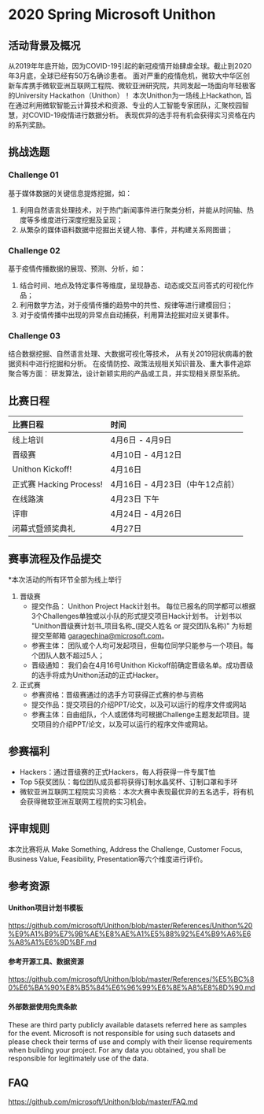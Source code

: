 # 2020 Spring Microsoft Unithon

## 活动背景及概况
从2019年年底开始，因为COVID-19引起的新冠疫情开始肆虐全球。截止到2020年3月底，全球已经有50万名确诊患者。
面对严重的疫情危机，微软大中华区创新车库携手微软亚洲互联网工程院、微软亚洲研究院，共同发起一场面向年轻极客的University Hackathon（Unithon）！
本次Unithon为一场线上Hackathon,  旨在通过利用微软智能云计算技术和资源、专业的人工智能专家团队，汇聚校园智慧，对COVID-19疫情进行数据分析。
表现优异的选手将有机会获得实习资格在内的系列奖励。

## 挑战选题
### Challenge 01
基于媒体数据的关键信息提炼挖掘，如：
1. 利用自然语言处理技术，对于热门新闻事件进行聚类分析，并能从时间轴、热度等多维度进行深度挖掘及呈现；
2. 从繁杂的媒体语料数据中挖掘出关键人物、事件，并构建关系网图谱；

### Challenge 02
基于疫情传播数据的展现、预测、分析，如： 
1. 结合时间、地点及特定事件等维度，呈现静态、动态或交互问答式的可视化作品；
2. 利用数学方法，对于疫情传播的趋势中的共性、规律等进行建模回归；
3. 对于疫情传播中出现的异常点自动捕获，利用算法挖掘对应关键事件。

### Challenge 03 
结合数据挖掘、自然语言处理、大数据可视化等技术，
从有关2019冠状病毒的数据资料中进行挖掘和分析。
在疫情防控、政策法规相关知识普及、重大事件追踪聚合等方面：
研发算法，设计新颖实用的产品或工具，并实现相关原型系统。

## 比赛日程

| 比赛日程 | 时间   |
|:-------------|:------------------|
| 线上培训  | 4月6日 - 4月9日 |
| 晋级赛   | 4月10日 - 4月12日  |
| Unithon Kickoff! |4月16日|
| 正式赛 Hacking Process! |4月16日 - 4月23日（中午12点前）|
| 在线路演   | 4月23日 下午    |
| 评审       |4月24日 - 4月26日|
| 闭幕式暨颁奖典礼     |4月27日|


## 赛事流程及作品提交
*本次活动的所有环节全部为线上举行
1. 晋级赛
    - 提交作品：
       Unithon Project Hack计划书。
       每位已报名的同学都可以根据3个Challenges单独或以小队的形式提交项目Hack计划书。 
       计划书以 "Unithon晋级赛计划书_项目名称_(提交人姓名 or 提交团队名称)" 为标题提交至邮箱 garagechina@microsoft.com。
    - 参赛主体：
        团队或个人均可发起项目，但每位同学只能参与一个项目。每个团队人数不超过5人；
    - 晋级通知：
       我们会在4月16号Unithon Kickoff前确定晋级名单。成功晋级的选手将成为Unithon活动的正式Hacker。
2. 正式赛
    - 参赛资格：晋级赛通过的选手方可获得正式赛的参与资格
    - 提交作品：提交项目的介绍PPT/论文，以及可以运行的程序文件或网站
    - 参赛主体：自由组队，个人或团体均可根据Challenge主题发起项目。提交项目的介绍PPT/论文，以及可以运行的程序文件或网站。

## 参赛福利
- Hackers：通过晋级赛的正式Hackers，每人将获得一件专属T恤
- Top 5获奖团队：每位团队成员都将获得订制水晶奖杯、订制口罩和手环
- 微软亚洲互联网工程院实习资格：本次大赛中表现最优异的五名选手，将有机会获得微软亚洲互联网工程院的实习机会。 

## 评审规则
本次比赛将从 Make Something, Address the Challenge, Customer Focus, Business Value, Feasibility, Presentation等六个维度进行评价。 

## 参考资源
#### Unithon项目计划书模板
https://github.com/microsoft/Unithon/blob/master/References/Unithon%20%E9%A1%B9%E7%9B%AE%E8%AE%A1%E5%88%92%E4%B9%A6%E6%A8%A1%E6%9D%BF.md

#### 参考开源工具、数据资源
https://github.com/microsoft/Unithon/blob/master/References/%E5%BC%80%E6%BA%90%E8%B5%84%E6%96%99%E6%8E%A8%E8%8D%90.md

#### 外部数据使用免责条款
These are third party publicly available datasets referred here as samples for the event. Microsoft is not responsible for using such datasets and please check their terms of use and comply with their license requirements when building your project. For any data you obtained, you shall be responsible for legitimately use of the data.

## FAQ
https://github.com/microsoft/Unithon/blob/master/FAQ.md
